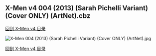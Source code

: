 ## X-Men v4 004 (2013) (Sarah Pichelli Variant) (Cover ONLY) (ArtNet).cbz


[回到 X-Men v4 目录](https://github.com/alicewish/markdown/blob/master/series/X-Men-v4.md)


![X-Men 004 (2013) (Sarah Pichelli Variant) (Cover ONLY) (ArtNet).jpg](https://wx1.sinaimg.cn/large/6a9fdecaly1fr0yrlsxxij21401oyas8.jpg)

[回到 X-Men v4 目录](https://github.com/alicewish/markdown/blob/master/series/X-Men-v4.md)

